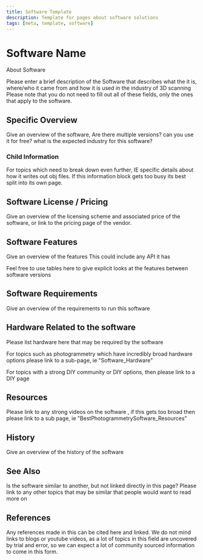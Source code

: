 ```yaml
---
title: Software Template
description: Template for pages about software solutions
tags: [meta, template, software]
---
```


# Software Name

About Software

Please enter a brief description of the Software that describes what the it is, where/who it came from and how it is used in the industry of 3D scanning 
Please note that you do not need to fill out all of these fields, only the ones that apply to the software.

## Specific Overview

Give an overview of the software, Are there multiple versions? can you use it for free? what is the expected industry for this software?

### Child Information

For topics which need to break down even further, IE specific details about how it writes out obj files. 
If this information block gets too busy its best split into its own page.

## Software License / Pricing

Give an overview of the licensing scheme and associated price of the software, or link to the pricing page of the 
vendor.

## Software Features

Give an overview of the features 
This could include any API it has

Feel free to use tables here to give explicit looks at the features between software versions

## Software Requirements

Give an overview of the requirements to run this software

## Hardware Related to the software

Please list hardware here that may be required by the software

For topics such as photogrammetry which have incredibly broad hardware options please link to a sub-page, ie "Software_Hardware"

For topics with a strong DIY community or DIY options, then please link to a DIY page

## Resources

Please link to any strong videos on the software , if this gets too broad then please link to a sub page, ie "BestPhotogrammetrySoftware_Resources"

## History

Give an overview of the history of the software

## See Also

Is the software similar to another, but not linked directly in this page? 
Please link to any other topics that may be similar that people would want to read more on

## References

Any references made in this can be cited here and linked. 
We do not mind links to blogs or youtube videos, as a lot of topics in this field are uncovered by trial and error, so we can expect a lot of community sourced information to come in this form.